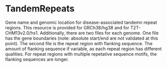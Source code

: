 # TandemRepeats
Gene name and genomic location for disease-associated tandemn repeat regions. This resource is provided for GRCh38/hg38 and for T2T-CHM13v2.0/hs1. 
Additionally, there are two files for each genome. 
One file has the gene boundaries (note: absolute start/end are not validated at this point). 
The second file is the repeat region with flanking sequence. The amount of flanking sequence if variable, as each repeat region has different qualities. For repeat regions with multiple repetative sequence motifs, the flanking sequences are longer.

